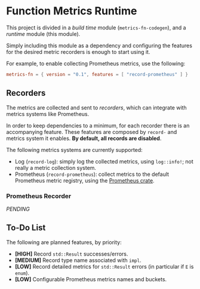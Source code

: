 # Function Metrics Runtime

This project is divided in a _build time_ module (`metrics-fn-codegen`), and a _runtime_ module (this module).

Simply including this module as a dependency and configuring the features for the desired metric recorders is enough to start using it.

For example, to enable collecting Prometheus metrics, use the following:
```toml
metrics-fn = { version = "0.1", features = [ "record-prometheus" ] }
```

## Recorders

The metrics are collected and sent to _recorders_, which can integrate with metrics systems like Prometheus.

In order to keep dependencies to a minimum, for each recorder there is an accompanying feature. These features are composed by `record-` and metrics system it enables.  **By default, all records are disabled**.

The following metrics systems are currently supported:
- Log (`record-log`): simply log the collected metrics, using `log::info!`; not really a metric collection system.
- Prometheus (`record-prometheus`): collect metrics to the default Prometheus metric registry, using the [Prometheus crate](https://crates.io/crates/prometheus).

### Prometheus Recorder

_PENDING_

## To-Do List

The following are planned features, by priority:

- **[HIGH]** Record `std::Result` successes/errors.
- **[MEDIUM]** Record type name associated with `impl`.
- **[LOW]** Record detailed metrics for `std::Result` errors (in particular if `E` is `enum`).
- **[LOW]** Configurable Prometheus metrics names and buckets.